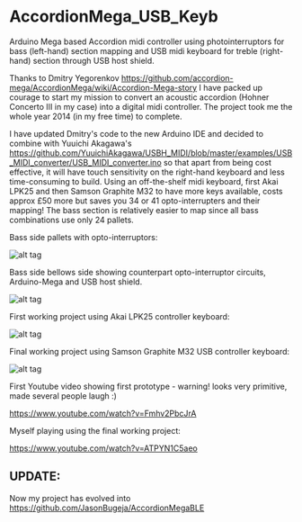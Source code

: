 AccordionMega_USB_Keyb
======================

Arduino Mega based Accordion midi controller using photointerruptors for bass (left-hand) section mapping and USB midi keyboard for treble (right-hand) section through USB host shield. 

Thanks to Dmitry Yegorenkov https://github.com/accordion-mega/AccordionMega/wiki/Accordion-Mega-story I have packed up courage to start my mission to convert an acoustic accordion (Hohner Concerto III in my case) into a digital midi controller.  The project took me the whole year 2014 (in my free time) to complete. 

I have updated Dmitry's code to the new Arduino IDE and decided to combine with Yuuichi Akagawa's https://github.com/YuuichiAkagawa/USBH_MIDI/blob/master/examples/USB_MIDI_converter/USB_MIDI_converter.ino
so that apart from being cost effective, it will have touch sensitivity on the right-hand keyboard and less time-consuming to build. Using an off-the-shelf midi keyboard, first Akai LPK25 and then Samson Graphite M32 to have more keys available, costs approx £50 more but saves you 34 or 41 opto-interrupters and their mapping!  The bass section is relatively easier to map since all bass combinations use only 24 pallets. 

Bass side pallets with opto-interruptors:

![alt tag](https://github.com/JasonBugeja/AccordionMega_USB_Keyb/blob/master/photos/OptoInterruptorsPallets.jpg)

Bass side bellows side showing counterpart opto-interruptor circuits, Arduino-Mega and USB host shield.

![alt tag](https://github.com/JasonBugeja/AccordionMega_USB_Keyb/blob/master/photos/ArduinoSide.jpg)

First working project using Akai LPK25 controller keyboard:

![alt tag](https://github.com/JasonBugeja/AccordionMega_USB_Keyb/blob/master/photos/TransformedHohner.jpg)

Final working project using Samson Graphite M32 USB controller keyboard:

![alt tag](https://github.com/JasonBugeja/AccordionMega_USB_Keyb/blob/master/photos/AccordionReady.jpg)

First Youtube video showing first prototype - warning! looks very primitive, made several people laugh :)

https://www.youtube.com/watch?v=Fmhv2PbcJrA

Myself playing using the final working project:

https://www.youtube.com/watch?v=ATPYN1C5aeo


UPDATE:
-------
Now my project has evolved into https://github.com/JasonBugeja/AccordionMegaBLE
